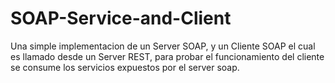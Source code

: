 # SOAP-Service-and-Client
Una simple implementacion de un Server SOAP, y un Cliente SOAP el cual es llamado desde un Server REST, para probar el funcionamiento del cliente se consume los servicios expuestos por el server soap.
